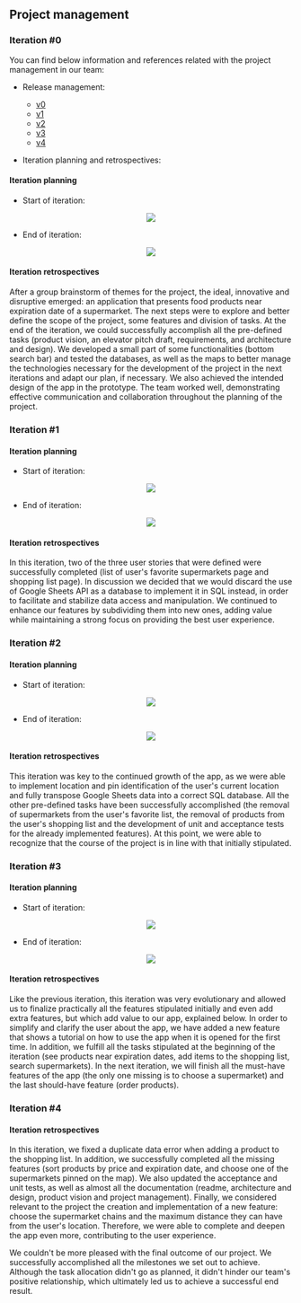 ## Project management

### Iteration #0
You can find below information and references related with the project management in our team:
* Release management:
    * [v0](https://github.com/leonor-f/FoodRescueApp/blob/main/docs/ProjectManagement.md#)
    * [v1](https://github.com/leonor-f/FoodRescueApp/blob/main/docs/ProjectManagement.md#iteration-1)
    * [v2](https://github.com/leonor-f/FoodRescueApp/blob/main/docs/ProjectManagement.md#iteration-2)
    * [v3](https://github.com/leonor-f/FoodRescueApp/blob/main/docs/ProjectManagement.md#iteration-3)
    * [v4](https://github.com/leonor-f/FoodRescueApp/blob/main/docs/ProjectManagement.md#iteration-4)

* Iteration planning and retrospectives:

#### Iteration planning
- Start of iteration:
<p align="center" justify="center">
  <img src="https://github.com/leonor-f/FoodRescueApp/blob/main/images/start_v0.png"/>
</p>

- End of iteration:
<p align="center" justify="center">
  <img src="https://github.com/leonor-f/FoodRescueApp/blob/main/images/end_v0.png"/>
</p>

#### Iteration retrospectives
After a group brainstorm of themes for the project, the ideal, innovative and disruptive emerged: an application that presents food products near expiration date of a supermarket. The next steps were to explore and better define the scope of the project, some features and division of tasks. 
At the end of the iteration, we could successfully accomplish all the pre-defined tasks (product vision, an elevator pitch draft, requirements, and architecture and design). We developed a small part of some functionalities (bottom search bar) and tested the databases, as well as the maps to better manage the technologies necessary for the development of the project in the next iterations and adapt our plan, if necessary. We also achieved the intended design of the app in the prototype.
The team worked well, demonstrating effective communication and collaboration throughout the planning of the project.

### Iteration #1

#### Iteration planning
- Start of iteration:
<p align="center" justify="center">
  <img src="https://github.com/leonor-f/FoodRescueApp/blob/main/images/start_v1.PNG"/>
</p>

- End of iteration:
<p align="center" justify="center">
  <img src="https://github.com/leonor-f/FoodRescueApp/blob/main/images/end_v1.PNG"/>
</p>

#### Iteration retrospectives
In this iteration, two of the three user stories that were defined were successfully completed (list of user's favorite supermarkets page and shopping list page). In discussion we decided that we would discard the use of Google Sheets API as a database to implement it in SQL instead, in order to facilitate and stabilize data access and manipulation. 
We continued to enhance our features by subdividing them into new ones, adding value while maintaining a strong focus on providing the best user experience.

### Iteration #2

#### Iteration planning
- Start of iteration:
<p align="center" justify="center">
  <img src="https://github.com/leonor-f/FoodRescueApp/blob/main/images/start_v2.png"/>
</p>

- End of iteration:
<p align="center" justify="center">
  <img src="https://github.com/leonor-f/FoodRescueApp/blob/main/images/end_v2.png"/>
</p>

#### Iteration retrospectives
This iteration was key to the continued growth of the app, as we were able to implement location and pin identification of the user's current location and fully transpose Google Sheets data into a correct SQL database. All the other pre-defined tasks have been successfully accomplished (the removal of supermarkets from the user's favorite list, the removal of products from the user's shopping list and the development of unit and acceptance tests for the already implemented features). At this point, we were able to recognize that the course of the project is in line with that initially stipulated.

### Iteration #3

#### Iteration planning
- Start of iteration:
<p align="center" justify="center">
  <img src="https://github.com/leonor-f/FoodRescueApp/blob/main/images/start_v3.png"/>
</p>

- End of iteration:
<p align="center" justify="center">
  <img src="https://github.com/leonor-f/FoodRescueApp/blob/main/images/end_v3.png"/>
</p>

#### Iteration retrospectives
Like the previous iteration, this iteration was very evolutionary and allowed us to finalize practically all the features stipulated initially and even add extra features, but which add value to our app, explained below. In order to simplify and clarify the user about the app, we have added a new feature that shows a tutorial on how to use the app when it is opened for the first time. In addition, we fulfill all the tasks stipulated at the beginning of the iteration (see products near expiration dates, add items to the shopping list, search supermarkets). In the next iteration, we will finish all the must-have features of the app (the only one missing is to choose a supermarket) and the last should-have feature (order products).

### Iteration #4

<!-- #### Iteration planning
- Start of iteration:
<p align="center" justify="center">
  <img src="https://github.com/leonor-f/FoodRescueApp/blob/main/images/start_v4.png"/>
</p>

- End of iteration:
<p align="center" justify="center">
  <img src="https://github.com/leonor-f/FoodRescueApp/blob/main/images/end_v4.png"/>
</p>-->

#### Iteration retrospectives
In this iteration, we fixed a duplicate data error when adding a product to the shopping list. In addition, we successfully completed
all the missing features (sort products by price and expiration date, and choose one of the supermarkets pinned on the map). We also
updated the acceptance and unit tests, as well as almost all the documentation (readme, architecture and design, product vision and
project management). Finally, we considered relevant to the project the creation and implementation of a new feature: choose the
supermarket chains and the maximum distance they can have from the user's location. Therefore, we were able to complete and deepen
the app even more, contributing to the user experience.

We couldn't be more pleased with the final outcome of our project. We successfully accomplished all the milestones we set out to achieve. Although the task allocation didn't go as planned, it didn't hinder our team's positive relationship, which ultimately led us to achieve a successful end result.
